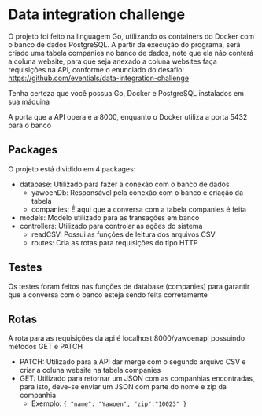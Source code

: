 # Data integration challenge

O projeto foi feito na linguagem Go, utilizando os containers do Docker com o banco de dados PostgreSQL. A partir da execução do programa, será criado uma tabela companies no banco de dados, note que ela não conterá a coluna website, para que seja anexado a coluna websites faça requisições na API, conforme o enunciado do desafio: https://github.com/eventials/data-integration-challenge

Tenha certeza que você possua Go, Docker e PostgreSQL instalados em sua máquina

A porta que a API opera é a 8000, enquanto o Docker utiliza a porta 5432 para o banco

## Packages

O projeto está dividido em 4 packages:
- database: Utilizado para fazer a conexão com o banco de dados
  - yawoenDb: Responsável pela conexão com o banco e criação da tabela
  - companies: É aqui que a conversa com a tabela companies é feita
- models: Modelo utilizado para as transações em banco
- controllers: Utilizado para controlar as ações do sistema
  - readCSV: Possui as funções de leitura dos arquivos CSV
  - routes: Cria as rotas para requisições do tipo HTTP


## Testes

Os testes foram feitos nas funções de database (companies) para garantir que a conversa com o banco esteja sendo feita corretamente

## Rotas

A rota para as requisições da api é localhost:8000/yawoenapi possuindo métodos GET e PATCH
- PATCH: Utilizado para a API dar merge com o segundo arquivo CSV e criar a coluna website na tabela companies
- GET: Utilizado para retornar um JSON com as companhias encontradas, para isto, deve-se enviar um JSON com parte do nome e zip da companhia
  - Exemplo:
         ```
         {
            "name": "Yawoen",
            "zip":"10023"
         }
         ```
